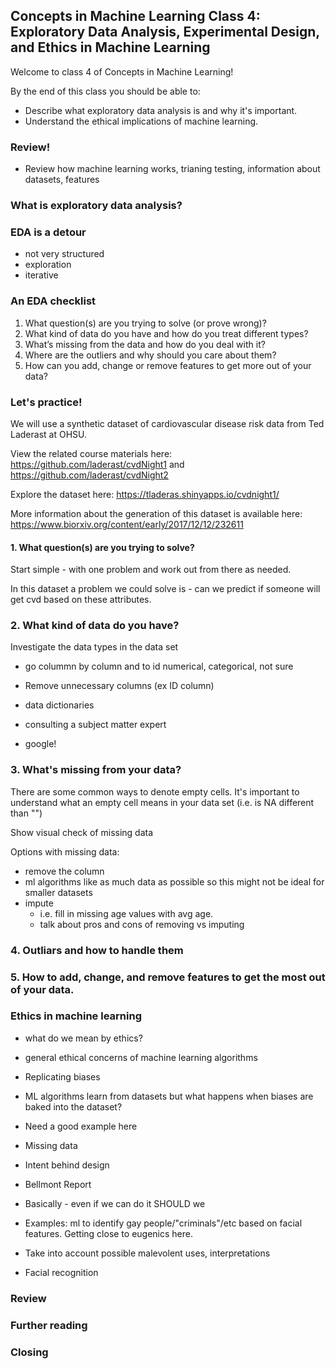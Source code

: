 
## Concepts in Machine Learning Class 4: Exploratory Data Analysis, Experimental Design, and Ethics in Machine Learning

Welcome to class 4 of Concepts in Machine Learning!

By the end of this class you should be able to:

* Describe what exploratory data analysis is and why it's important.
* Understand the ethical implications of machine learning.

### Review!
* Review how machine learning works, trianing testing, information about datasets, features

### What is exploratory data analysis?

### EDA is a detour

* not very structured
* exploration 
* iterative

### An EDA checklist

1. What question(s) are you trying to solve (or prove wrong)?
2. What kind of data do you have and how do you treat different types?
3. What’s missing from the data and how do you deal with it?
4. Where are the outliers and why should you care about them?
5. How can you add, change or remove features to get more out of your data?


### Let's practice!

We will use a synthetic dataset of cardiovascular disease risk data from Ted Laderast at OHSU.

View the related course materials here: https://github.com/laderast/cvdNight1 and https://github.com/laderast/cvdNight2

Explore the dataset here: https://tladeras.shinyapps.io/cvdnight1/

More information about the generation of this dataset is available here: https://www.biorxiv.org/content/early/2017/12/12/232611

#### 1. What question(s) are you trying to solve?

Start simple - with one problem and work out from there as needed.

In this dataset a problem we could solve is - can we predict if someone will get cvd based on these attributes.

### 2. What kind of data do you have?

Investigate the data types in the data set
 * go colummn by column and to id numerical, categorical, not sure
 * Remove unnecessary columns (ex ID column)


 * data dictionaries
 * consulting a subject matter expert
 * google!

### 3. What's missing from your data?

There are some common ways to denote empty cells. It's important to understand what an empty cell means in your data set (i.e. is NA different than "")

Show visual check of missing data

Options with missing data:
 * remove the column
  * ml algorithms like as much data as possible so this might not be ideal for smaller datasets
 * impute
   * i.e. fill in missing age values with avg age.
   * talk about pros and cons of removing vs imputing
   
### 4. Outliars and how to handle them
 
### 5. How to add, change, and remove features to get the most out of your data.

### Ethics in machine learning

* what do we mean by ethics?
* general ethical concerns of machine learning algorithms

* Replicating biases
 * ML algorithms learn from datasets but what happens when biases are baked into the dataset?
 * Need a good example here
* Missing data
* Intent behind design
 * Bellmont Report
 * Basically - even if we can do it SHOULD we
 * Examples: ml to identify gay people/"criminals"/etc based on facial features. Getting close to eugenics here.
* Take into account possible malevolent uses, interpretations
 * Facial recognition

### Review

### Further reading

### Closing
